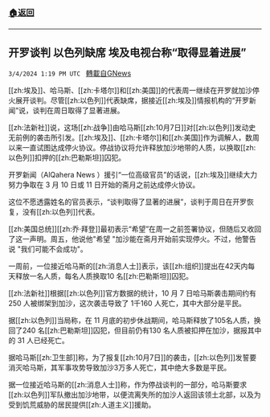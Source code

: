 ###  [:house:返回](README.md)
---


## 开罗谈判 以色列缺席 埃及电视台称“取得显着进展”
`3/4/2024 1:19 PM UTC ` [轉載自GNews](https://gnews.org/articles/2363817)

[[zh:埃及]]、哈马斯、[[zh:卡塔尔]]和[[zh:美国]]的代表周一继续在开罗就加沙停火展开谈判。尽管[[zh:以色列]]代表缺席，据接近[[zh:埃及]]情报机构的“开罗新闻”说，谈判在周日取得了显著进展。

[[zh:法新社]]说，这场[[zh:战争]]由哈马斯[[zh:10月7日]]对[[zh:以色列]]发动史无前例的袭击所引发。[[zh:埃及]]、[[zh:卡塔尔]]和[[zh:美国]]作为调解人，数周以来一直试图达成停火协议。停战协议将允许释放加沙地带的人质，以换取[[zh:以色列]]扣押的[[zh:巴勒斯坦]]囚犯。

开罗新闻（AlQahera News ）援引“一位高级官员”的话说，[[zh:埃及]]继续大力努力争取在 3 月 10 日或 11 日开始的斋月之前达成停火协议。

这位不愿透露姓名的官员表示，“谈判取得了显著的进展”，谈判于周日在开罗恢复，没有[[zh:以色列]]代表。

[[zh:美国总统]][[zh:乔·拜登]]最初表示“希望”在周一之前签署协议，但随后又收回了这一声明。周五，他说他"希望 "加沙能在斋月开始前实现停火。不过，他警告说 "我们可能不会成功"。

一周前，一位接近哈马斯的[[zh:消息人士]]表示，该[[zh:组织]]提出在42天内每天释放一名人质，每名人质换取10 名[[zh:巴勒斯坦]]囚犯。

[[zh:法新社]]根据[[zh:以色列]]官方数据的统计，10 月 7 日哈马斯袭击期间约有 250 人被绑架到加沙，这次袭击导致了 1千160 人死亡，其中大部分是平民。

据[[zh:以色列]]当局称，在 11 月底的初步休战期间，哈马斯释放了105名人质，换回了240 名[[zh:巴勒斯坦]]囚犯，但目前仍有130 名人质被扣押在加沙，据报其中的 31 人已经死亡。

据哈马斯[[zh:卫生部]]称，为了报复[[zh:10月7日]]的袭击，[[zh:以色列]]发誓要消灭哈马斯，其军事攻势导致加沙3万多人死亡，其中绝大多数是平民。

据一位接近哈马斯的[[zh:消息人士]]称，作为停战谈判的一部分，哈马斯要求[[zh:以色列]]军队撤出加沙地带，以便流离失所的加沙人返回该领土北部，以及为受到饥荒威胁的居民提供[[zh:人道主义]]援助。
